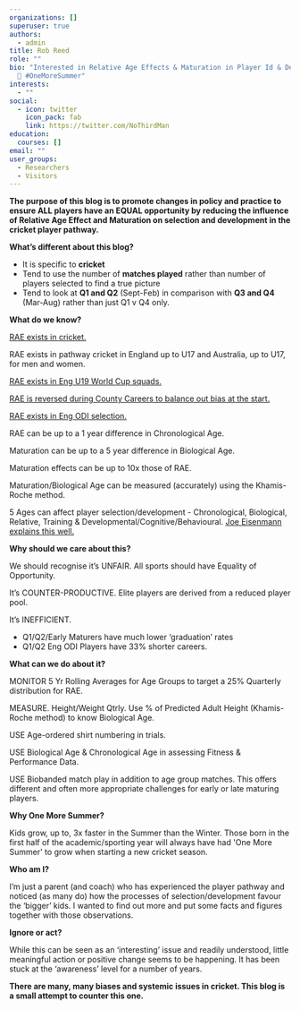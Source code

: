 ```yaml
---
organizations: []
superuser: true
authors:
  - admin
title: Rob Reed
role: ""
bio: "Interested in Relative Age Effects & Maturation in Player Id & Development
  🏏 #OneMoreSummer"
interests:
  - ""
social:
  - icon: twitter
    icon_pack: fab
    link: https://twitter.com/NoThirdMan
education:
  courses: []
email: ""
user_groups:
  - Researchers
  - Visitors
---
```

**The purpose of this blog is to promote changes in policy and practice to ensure ALL players have an EQUAL opportunity by reducing the influence of Relative Age Effect and Maturation on selection and development in the cricket player pathway.**

**What’s different about this blog?**

* It is specific to **cricket**
* Tend to use the number of **matches played** rather than number of players selected to find a true picture
* Tend to look at **Q1 and Q2** (Sept-Feb) in comparison with **Q3 and Q4** (Mar-Aug) rather than just Q1 v Q4 only.

**What do we know?**

[RAE exists in cricket.](https://onemoresummer.co.uk/post/do-we-have-a-relative-age-effect-in-cricket/)

RAE exists in pathway cricket in England up to U17 and Australia, up to U17, for men and women.

[RAE exists in Eng U19 World Cup squads.](onemoresummer.co.uk/post/rae-increasing-in-england-u19-world-cup-squads/)

[RAE is reversed during County Careers to balance out bias at the start.](https://onemoresummer.co.uk/post/how-rae-affects-a-county-career/)

[](https://onemoresummer.co.uk/post/how-rae-affects-a-county-career/)[RAE exists in Eng ODI selection.](https://onemoresummer.co.uk/post/but-weve-just-won-a-world-cup/)

RAE can be up to a 1 year difference in Chronological Age.

Maturation can be up to a 5 year difference in Biological Age.

Maturation effects can be up to 10x those of RAE.

Maturation/Biological Age can be measured (accurately) using the Khamis-Roche method.

5 Ages can affect player selection/development - Chronological, Biological, Relative, Training & Developmental/Cognitive/Behavioural. [Joe Eisenmann explains this well.](https://ironmanperformance.org/new-blogs/2020/6/17/lessons-in-growth-amp-maturation-of-young-athletes-the-5-ages-how-old-are-you)

**Why should we care about this?**

We should recognise it’s UNFAIR. All sports should have Equality of Opportunity.

It’s COUNTER-PRODUCTIVE. Elite players are derived from a reduced player pool.

It’s INEFFICIENT.

* Q1/Q2/Early Maturers have much lower ‘graduation’ rates
* Q1/Q2 Eng ODI Players have 33% shorter careers.

**What can we do about it?**

MONITOR 5 Yr Rolling Averages for Age Groups to target a 25% Quarterly distribution for RAE.

MEASURE. Height/Weight Qtrly. Use % of Predicted Adult Height (Khamis-Roche method) to know Biological Age.

USE Age-ordered shirt numbering in trials.

USE Biological Age & Chronological Age in assessing Fitness & Performance Data.

USE Biobanded match play in addition to age group matches. This offers different and often more appropriate challenges for early or late maturing players.

**Why One More Summer?**

Kids grow, up to, 3x faster in the Summer than the Winter. Those born in the first half of the academic/sporting year will always have had 'One More Summer' to grow when starting a new cricket season.

**Who am I?**

I’m just a parent (and coach) who has experienced the player pathway and noticed (as many do) how the processes of selection/development favour the ‘bigger’ kids. I wanted to find out more and put some facts and figures together with those observations.

**Ignore or act?**

While this can be seen as an ‘interesting’ issue and readily understood, little meaningful action or positive change seems to be happening. It has been stuck at the ‘awareness’ level for a number of years.

**There are many, many biases and systemic issues in cricket. This blog is a small attempt to counter this one.**